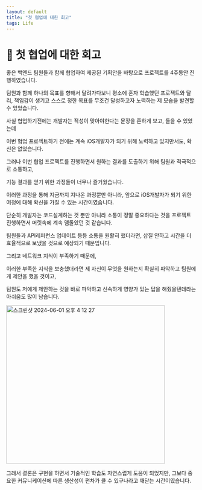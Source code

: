 ```yaml
---
layout: default
title: "첫 협업에 대한 회고"
tags: Life
---
```


# 🤔 첫 협업에 대한 회고

좋은 백엔드 팀원들과 함께 협업하여 제공된 기획안을 바탕으로 프로젝트를 4주동안 진행하였습니다.

팀원과 함께 하나의 목표를 향해서 달려가다보니 평소에 혼자 학습했던 프로젝트와 달리, 책임감이 생기고 스스로 정한 목표를 무조건 달성하고자 노력하는 제 모습을 발견할 수 있었습니다. 

사실 협업하기전에는 개발자는 적성이 맞아야한다는 문장을 흔하게 보고, 들을 수 있었는데 

이번 협업 프로젝트하기 전에는 계속 iOS개발자가 되기 위해 노력하고 있지만서도, 확신은 없었습니다. 

그러나 이번 협업 프로젝트를 진행하면서 원하는 결과를 도출하기 위해 팀원과 적극적으로 소통하고,

기능 결과를 얻기 위한 과정들이 너무나 즐거웠습니다.

이러한 과정을 통해 지금까지 지나온 과정뿐만 아니라,  앞으로 iOS개발자가 되기 위한 여정에 대해 확신을 가질 수 있는 시간이였습니다.

단순히 개발자는 코드설계하는 것 뿐만 아니라 소통이 정말 중요하다는 것을 프로젝트 진행하면서 머릿속에 계속 맴돌았던 것 같습니다.

팀원들과  API레퍼런스 업데이트 등등 소통을 원활히 했더라면, 삽질 안하고 시간을 더 효율적으로 보냈을 것으로 예상되기 때문입니다.

그리고 네트워크 지식이 부족하기 때문에, 

이러한 부족한 지식을 보충했더라면 제 자신이 무엇을 원하는지 확실히 파악하고 팀원에게 제안을 했을 것이고,

팀원도 저에게 제안하는 것을 바로 파악하고 신속하게 영양가 있는 답을 해줬을텐데라는 아쉬움도 많이 남습니다.

<img width="420" alt="스크린샷 2024-06-01 오후 4 12 27" src="https://github.com/codesquad-masters2024-team01/issue-tracker/assets/104732020/6a93d9e9-3175-43f1-9ad0-a8f3c02cc3a8">

그래서 결론은 구현을 하면서 기술적인 학습도 자연스럽게 도움이 되었지만, 그보다 중요한 커뮤니케이션에 따른 생산성이 편차가 클 수 있구나라고 깨닫는 시간이였습니다.

